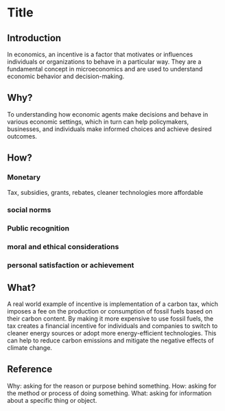 # Title

## Introduction

In economics, an incentive is a factor that motivates or influences individuals or organizations to behave in a particular way. They are a fundamental concept in microeconomics and are used to understand economic behavior and decision-making.

## Why?

To understanding how economic agents make decisions and behave in various economic settings, which in turn can help policymakers, businesses, and individuals make informed choices and achieve desired outcomes.

## How?

### Monetary

Tax, subsidies, grants, rebates, cleaner technologies more affordable

### social norms

### Public recognition

### moral and ethical considerations

### personal satisfaction or achievement


## What?

A real world example of incentive is implementation of a carbon tax, which imposes a fee on the production or consumption of fossil fuels based on their carbon content. By making it more expensive to use fossil fuels, the tax creates a financial incentive for individuals and companies to switch to cleaner energy sources or adopt more energy-efficient technologies. This can help to reduce carbon emissions and mitigate the negative effects of climate change.

## Reference

Why: asking for the reason or purpose behind something.
How: asking for the method or process of doing something.
What: asking for information about a specific thing or object.
